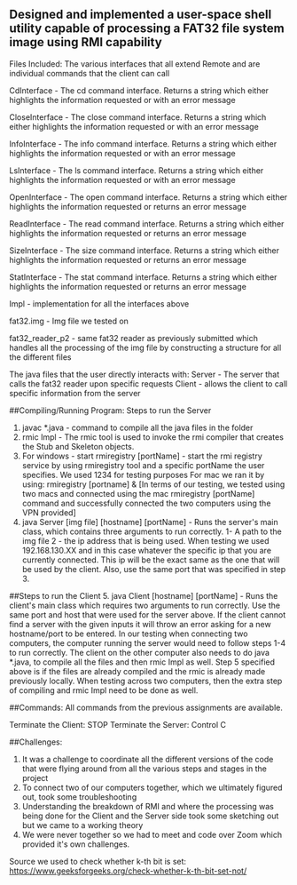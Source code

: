 ## Designed and implemented a user-space shell utility capable of processing a FAT32 file system image using RMI capability

Files Included:
The various interfaces that all extend Remote and are individual commands that the client can call

CdInterface - The cd command interface. Returns a string which either highlights the information requested or with an error message

CloseInterface - The close command interface. Returns a string which either highlights the information requested or with an error message

InfoInterface - The info command interface. Returns a string which either highlights the information requested or with an error message

LsInterface - The ls command interface. Returns a string which either highlights the information requested or with an error message

OpenInterface - The open command interface. Returns a string which either highlights the information requested or returns an error message

ReadInterface - The read command interface. Returns a string which either highlights the information requested or returns an error message

SizeInterface - The size command interface. Returns a string which either highlights the information requested or returns an error message

StatInterface - The stat command interface. Returns a string which either highlights the information requested or returns an error message


Impl - implementation for all the interfaces above

fat32.img - Img file we tested on

fat32_reader_p2 - same fat32 reader as previously submitted which handles all the processing of the img file by constructing a structure for all the different files

The java files that the user directly interacts with:
Server - The server that calls the fat32 reader upon specific requests
Client - allows the client to call specific information from the server

##Compiling/Running Program:
Steps to run the Server
1. javac *.java - command to compile all the java files in the folder
2. rmic Impl - The rmic tool is used to invoke the rmi compiler that creates the Stub and Skeleton objects.
3. For windows - start rmiregistry [portName] - start the rmi registry service by using rmiregistry tool and a specific portName the user
specifies. We used 1234 for testing purposes
    For mac we ran it by using: rmiregistry [portname] & 
	[In terms of our testing, we tested using two macs and connected using the mac rmiregistry [portName] command and successfully connected the two computers using the VPN provided]
4. java Server [img file] [hostname] [portName] - Runs the server's main class, which contains three arguments to run correctly. 1- A path to the img file 2 - the ip address that is being used. When testing we used 192.168.130.XX and in this case whatever the specific ip that you are currently connected. This ip will be the exact same as the one that will be used by the client. Also, use the same port that was specified in step 3.

##Steps to run the Client
5. java Client [hostname] [portName] - Runs the client's main class which requires two arguments to run correctly. Use the same port and host that were used for the server above.
If the client cannot find a server with the given inputs it will throw an error asking for a new hostname/port to be entered. 
	In our testing when connecting two computers, the computer running the server would need to follow steps 1-4 to run correctly. The client on the other computer also needs to do java *.java, to compile all the files and then rmic Impl as well. Step 5 specified above is if the files are already compiled and the rmic is already made previously locally. When testing across two computers, then the extra step of compiling and rmic Impl need to be done as well. 


##Commands: All commands from the previous assignments are available. 

Terminate the Client: STOP
Terminate the Server: Control C

##Challenges:
1. It was a challenge to coordinate all the different versions of the code that were flying around from
all the various steps and stages in the project
2. To connect two of our computers together, which we ultimately figured out, took some troubleshooting
3. Understanding the breakdown of RMI and where the processing was being done for the Client and the Server
side took some sketching out but we came to a working theory
4. We were never together so we had to meet and code over Zoom which provided it's own challenges.

Source we used to check whether k-th bit is set:
https://www.geeksforgeeks.org/check-whether-k-th-bit-set-not/
